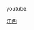 <html>
    <hesd>
        <mata charset="utf-8"></mata>
    </hesd>
    <body>
        <p>youtube:</p><a href="https://www.youtube.com/channel/UCUL3ftFNvPovS-f18SdFhEg">江西</a>
    </body>
